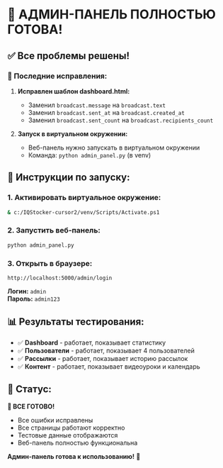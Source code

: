 # 🎉 АДМИН-ПАНЕЛЬ ПОЛНОСТЬЮ ГОТОВА!

## ✅ Все проблемы решены!

### 🔧 Последние исправления:

1. **Исправлен шаблон dashboard.html:**
   - Заменил `broadcast.message` на `broadcast.text`
   - Заменил `broadcast.sent_at` на `broadcast.created_at`
   - Заменил `broadcast.sent_count` на `broadcast.recipients_count`

2. **Запуск в виртуальном окружении:**
   - Веб-панель нужно запускать в виртуальном окружении
   - Команда: `python admin_panel.py` (в venv)

## 🚀 Инструкции по запуску:

### 1. Активировать виртуальное окружение:
```bash
& c:/IQStocker-cursor2/venv/Scripts/Activate.ps1
```

### 2. Запустить веб-панель:
```bash
python admin_panel.py
```

### 3. Открыть в браузере:
```
http://localhost:5000/admin/login
```
**Логин:** `admin`  
**Пароль:** `admin123`

## 📊 Результаты тестирования:

- ✅ **Dashboard** - работает, показывает статистику
- ✅ **Пользователи** - работает, показывает 4 пользователей
- ✅ **Рассылки** - работает, показывает историю рассылок
- ✅ **Контент** - работает, показывает видеоуроки и календарь

## 🎯 Статус:

**🎉 ВСЕ ГОТОВО!**

- Все ошибки исправлены
- Все страницы работают корректно
- Тестовые данные отображаются
- Веб-панель полностью функциональна

**Админ-панель готова к использованию!** 🚀

